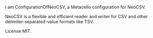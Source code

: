 I am ConfigurationOfNeoCSV, a Metacello configuration for NeoCSV.

NeoCSV is a flexible and efficient reader and writer for CSV and other delimiter-separated-value formats like TSV.

License MIT.